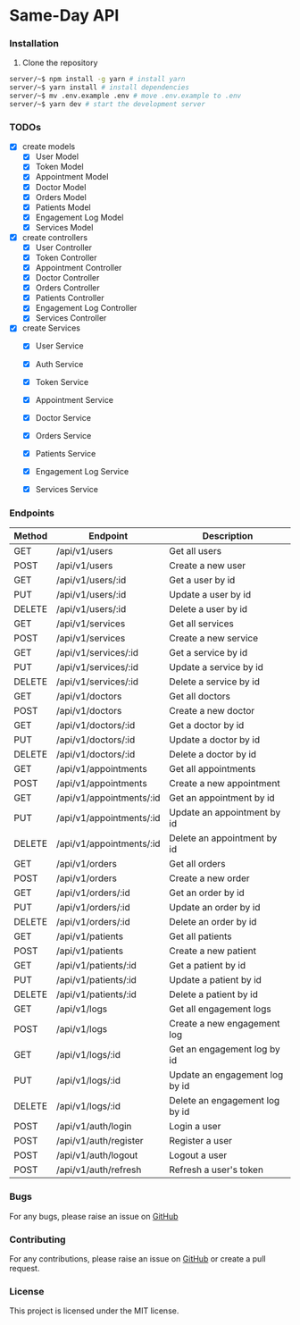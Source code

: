 # Same-Day API


### Installation
1. Clone the repository

```bash
server/~$ npm install -g yarn # install yarn
server/~$ yarn install # install dependencies
server/~$ mv .env.example .env # move .env.example to .env
server/~$ yarn dev # start the development server
```

### TODOs
- [x] create models
     - [x] User Model
     - [x] Token Model
     - [x] Appointment Model
     - [x] Doctor Model
     - [x] Orders Model
     - [x] Patients Model
     - [x] Engagement Log Model
     - [x] Services Model

- [x] create controllers
     - [x] User Controller
     - [x] Token Controller
     - [x] Appointment Controller
     - [x] Doctor Controller
     - [x] Orders Controller
     - [x] Patients Controller
     - [x] Engagement Log Controller
     - [x] Services Controller

- [x] create Services
    - [x] User Service
    - [x] Auth Service
    - [x] Token Service
    - [x] Appointment Service
    - [x] Doctor Service
    - [x] Orders Service
    - [x] Patients Service
    - [x] Engagement Log Service
    - [x] Services Service


### Endpoints
| Method | Endpoint | Description |
| ------ | -------- | ----------- |
| GET    | /api/v1/users | Get all users |
| POST   | /api/v1/users | Create a new user |
| GET    | /api/v1/users/:id | Get a user by id |
| PUT    | /api/v1/users/:id | Update a user by id |
| DELETE | /api/v1/users/:id | Delete a user by id |
| GET    | /api/v1/services | Get all services |
| POST   | /api/v1/services | Create a new service |
| GET    | /api/v1/services/:id | Get a service by id |
| PUT    | /api/v1/services/:id | Update a service by id |
| DELETE | /api/v1/services/:id | Delete a service by id |
| GET    | /api/v1/doctors | Get all doctors |
| POST   | /api/v1/doctors | Create a new doctor |
| GET    | /api/v1/doctors/:id | Get a doctor by id |
| PUT    | /api/v1/doctors/:id | Update a doctor by id |
| DELETE | /api/v1/doctors/:id | Delete a doctor by id |
| GET    | /api/v1/appointments | Get all appointments |
| POST   | /api/v1/appointments | Create a new appointment |
| GET    | /api/v1/appointments/:id | Get an appointment by id |
| PUT    | /api/v1/appointments/:id | Update an appointment by id |
| DELETE | /api/v1/appointments/:id | Delete an appointment by id |
| GET    | /api/v1/orders | Get all orders |
| POST   | /api/v1/orders | Create a new order |
| GET    | /api/v1/orders/:id | Get an order by id |
| PUT    | /api/v1/orders/:id | Update an order by id |
| DELETE | /api/v1/orders/:id | Delete an order by id |
| GET    | /api/v1/patients | Get all patients |
| POST   | /api/v1/patients | Create a new patient |
| GET    | /api/v1/patients/:id | Get a patient by id |
| PUT    | /api/v1/patients/:id | Update a patient by id |
| DELETE | /api/v1/patients/:id | Delete a patient by id |
| GET    | /api/v1/logs | Get all engagement logs |
| POST   | /api/v1/logs | Create a new engagement log |
| GET    | /api/v1/logs/:id | Get an engagement log by id |
| PUT    | /api/v1/logs/:id | Update an engagement log by id |
| DELETE | /api/v1/logs/:id | Delete an engagement log by id |
| POST   | /api/v1/auth/login | Login a user |
| POST   | /api/v1/auth/register | Register a user |
| POST   | /api/v1/auth/logout | Logout a user |
| POST   | /api/v1/auth/refresh | Refresh a user's token |

### Bugs
For any bugs, please raise an issue on [GitHub](https://github.com/ivanepou/sameday-website)


### Contributing
For any contributions, please raise an issue on [GitHub](https://github.com/ivanepou/sameday-website) or create a pull request.


### License
This project is licensed under the MIT license.


